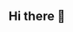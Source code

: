 ## Hi there 👋

<!--
**iubaidrmn/iubaidrmn** is a ✨ _special_ ✨ repository because its `README.md` (this file) appears on your GitHub profile.

Here are some ideas to get you started:

- 🔭 I’m currently working on Leetocode problems
- 🌱 I’m currently learning React
- 👯 I’m looking to collaborate on hacathons and educational content
- 💬 Ask me about anything

-->
